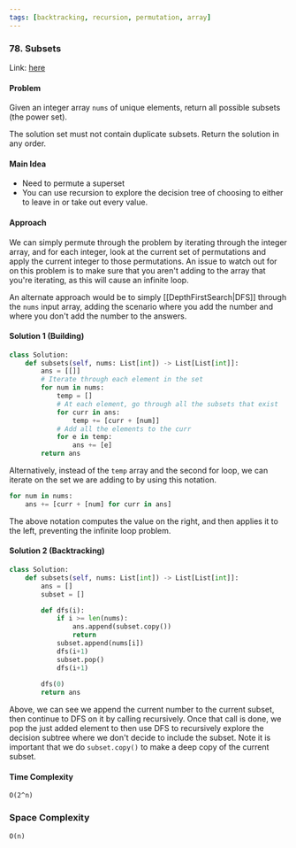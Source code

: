 ```yaml
---
tags: [backtracking, recursion, permutation, array]
---
```


### 78. Subsets
Link: [here](https://leetcode.com/problems/subsets/)

#### Problem
Given an integer array `nums` of unique elements, return all possible subsets (the power set).

The solution set must not contain duplicate subsets. Return the solution in any order.

#### Main Idea
- Need to permute a superset
- You can use recursion to explore the decision tree of choosing to either to leave in or take out every value.
#### Approach
We can simply permute through the problem by iterating through the integer array, and for each integer, look at the current set of permutations and apply the current integer to those permutations.
An issue to watch out for on this problem is to make sure that you aren't adding to the array that you're iterating, as this will cause an infinite loop.

An alternate approach would be to simply [[DepthFirstSearch|DFS]] through the `nums` input array, adding the scenario where you add the number and where you don't add the number to the answers.

#### Solution 1 (Building)
```python 
class Solution:
    def subsets(self, nums: List[int]) -> List[List[int]]:
        ans = [[]]
        # Iterate through each element in the set
        for num in nums:
            temp = []
            # At each element, go through all the subsets that exist
            for curr in ans:
                temp += [curr + [num]]
            # Add all the elements to the curr
            for e in temp:
                ans += [e]
        return ans
```
Alternatively, instead of the `temp` array and the second for loop, we can iterate on the set we are adding to by using this notation.
```python
for num in nums:
    ans += [curr + [num] for curr in ans]
```
The above notation computes the value on the right, and then applies it to the left, preventing the infinite loop problem.

#### Solution 2 (Backtracking)
```python
class Solution:
    def subsets(self, nums: List[int]) -> List[List[int]]:
        ans = []
        subset = []

        def dfs(i):
            if i >= len(nums):
                ans.append(subset.copy())
                return
            subset.append(nums[i])
            dfs(i+1)
            subset.pop()
            dfs(i+1)
        
        dfs(0)
        return ans
```
Above, we can see we append the current number to the current subset, then continue to DFS on it by calling recursively. Once that call is done, we pop the just added element to then use DFS to recursively explore the decision subtree where we don't decide to include the subset. 
Note it is important that we do `subset.copy()` to make a deep copy of the current subset.

#### Time Complexity
`O(2^n)` 

### Space Complexity
`O(n)`
